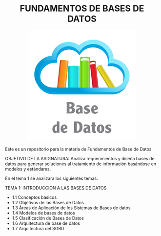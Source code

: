 <h1 align="center">FUNDAMENTOS DE BASES DE DATOS</h1>

<p align="center">
  <img src="basededatos.png">
</p>

Este es un repositorio para la materia de Fundamentos de Base de Datos

OBJETIVO DE LA ASIGNATURA: Analiza requerimientos y diseña bases de datos para generar soluciones al tratamiento de información
basándose en modelos y estándares.

En el tema 1 se analizara los siguientes temas:

TEMA 1: INTRODUCCION A LAS BASES DE DATOS

- 1.1 Conceptos básicos
- 1.2 Objetivos de las Bases de Datos
- 1.3 Áreas de Aplicación de los Sistemas de Bases de datos
- 1.4 Modelos de bases de datos
- 1.5 Clasificación de Bases de Datos
- 1.6 Arquitectura de base de datos
- 1.7 Arquitectura del SGBD


